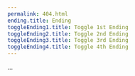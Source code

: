 ```yaml
---
permalink: 404.html
ending.title: Ending
toggleEnding1.title: Toggle 1st Ending
toggleEnding2.title: Toggle 2nd Ending
toggleEnding3.title: Toggle 3rd Ending
toggleEnding4.title: Toggle 4th Ending
---
```

...
